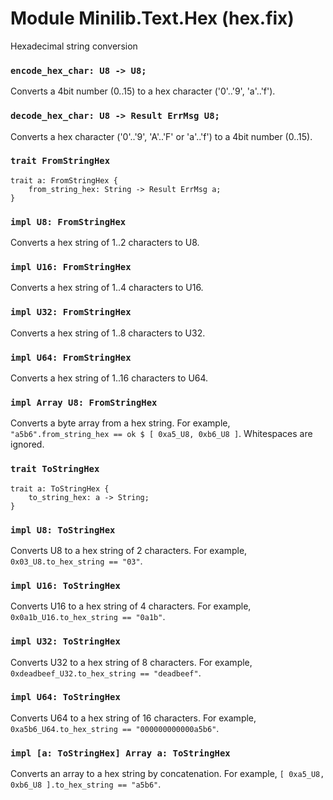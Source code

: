 # Module Minilib.Text.Hex (hex.fix)

Hexadecimal string conversion

### `encode_hex_char: U8 -> U8;`

Converts a 4bit number (0..15) to a hex character ('0'..'9', 'a'..'f').

### `decode_hex_char: U8 -> Result ErrMsg U8;`

Converts a hex character ('0'..'9', 'A'..'F' or 'a'..'f') to a 4bit number (0..15).

### `trait FromStringHex`

```
trait a: FromStringHex {
    from_string_hex: String -> Result ErrMsg a;
}
```
### `impl U8: FromStringHex`

Converts a hex string of 1..2 characters to U8.

### `impl U16: FromStringHex`

Converts a hex string of 1..4 characters to U16.

### `impl U32: FromStringHex`

Converts a hex string of 1..8 characters to U32.

### `impl U64: FromStringHex`

Converts a hex string of 1..16 characters to U64.

### `impl Array U8: FromStringHex`

Converts a byte array from a hex string.
For example, `"a5b6".from_string_hex == ok $ [ 0xa5_U8, 0xb6_U8 ]`.
Whitespaces are ignored.

### `trait ToStringHex`

```
trait a: ToStringHex {
    to_string_hex: a -> String;
}
```
### `impl U8: ToStringHex`

Converts U8 to a hex string of 2 characters.
For example, `0x03_U8.to_hex_string == "03"`.

### `impl U16: ToStringHex`

Converts U16 to a hex string of 4 characters.
For example, `0x0a1b_U16.to_hex_string == "0a1b"`.

### `impl U32: ToStringHex`

Converts U32 to a hex string of 8 characters.
For example, `0xdeadbeef_U32.to_hex_string == "deadbeef"`.

### `impl U64: ToStringHex`

Converts U64 to a hex string of 16 characters.
For example, `0xa5b6_U64.to_hex_string == "000000000000a5b6"`.

### `impl [a: ToStringHex] Array a: ToStringHex`

Converts an array to a hex string by concatenation.
For example, `[ 0xa5_U8, 0xb6_U8 ].to_hex_string == "a5b6"`.

